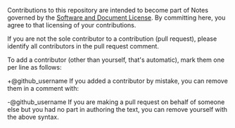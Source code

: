 Contributions to this repository are intended to become part of Notes governed by the [Software and Document License](https://www.w3.org/Consortium/Legal/2015/copyright-software-and-document). By committing here, you agree to that licensing of your contributions.

If you are not the sole contributor to a contribution (pull request), please identify all contributors in the pull request comment.

To add a contributor (other than yourself, that's automatic), mark them one per line as follows:

+@github_username
If you added a contributor by mistake, you can remove them in a comment with:

-@github_username
If you are making a pull request on behalf of someone else but you had no part in authoring the text, you can remove yourself with the above syntax.
